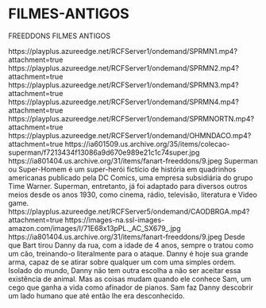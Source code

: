 # FILMES-ANTIGOS
FREEDDONS FILMES ANTIGOS

<item>
<title>[B]COLEÇÃO DO SUPERMAN [COLOR yellow]ANOS 80[/COLOR]  [COLOR lime][/COLOR]  DUBLADO [/B]</title> 
<link>https://playplus.azureedge.net/RCFServer1/ondemand/SPRMN1.mp4?attachment=true</link>
<link>https://playplus.azureedge.net/RCFServer1/ondemand/SPRMN2.mp4?attachment=true</link>
<link>https://playplus.azureedge.net/RCFServer1/ondemand/SPRMN3.mp4?attachment=true</link>
<link>https://playplus.azureedge.net/RCFServer1/ondemand/SPRMN4.mp4?attachment=true</link>
<link>https://playplus.azureedge.net/RCFServer1/ondemand/SPRMNORTN.mp4?attachment=true</link>
<link>https://playplus.azureedge.net/RCFServer1/ondemand/OHMNDACO.mp4?attachment=true</link>
<thumbnail>https://ia601509.us.archive.org/35/items/colecao-superman/f7213434f13086a9d670e989e21c1c74super.jpg</thumbnail>
<fanart>https://ia801404.us.archive.org/31/items/fanart-freeddons/9.jpeg</fanart>
<info>Superman ou Super-Homem é um super-herói fictício de história em quadrinhos americanas publicado pela DC Comics, uma empresa subsidiária do grupo Time Warner. Superman, entretanto, já foi adaptado para diversos outros meios desde os anos 1930, como cinema, rádio, televisão, literatura e Video game.</info>
<genre></genre>
</item>

<item>
<title>[B] CÃO DE BRIGA [COLOR yellow][/COLOR] - [COLOR lime][/COLOR]  DUBLADO [/B]</title>
<link>https://playplus.azureedge.net/RCFServer5/ondemand/CAODBRGA.mp4?attachment=true</link>
<thumbnail>https://images-na.ssl-images-amazon.com/images/I/71E68x13pPL._AC_SX679_.jpg</thumbnail>
<fanart>https://ia801404.us.archive.org/31/items/fanart-freeddons/9.jpeg</fanart>
<info>Desde que Bart tirou Danny da rua, com a idade de 4 anos, sempre o tratou como um cão, treinando-o literalmente para o ataque. Danny é hoje sua grande arma, capaz de se atirar sobre qualquer um com uma simples ordem. Isolado do mundo, Danny não tem outra escolha a não ser aceitar essa existência de animal. Mas as coisas mudam quando ele conhece Sam, um cego que ganha a vida como afinador de pianos. Sam faz Danny descobrir um lado humano que até então lhe era desconhecido.</info>
<genre></genre>
</item>


